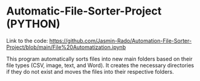 # Automatic-File-Sorter-Project (PYTHON)

Link to the code: https://github.com/Jasmin-Rado/Automation-File-Sorter-Project/blob/main/File%20Automatization.ipynb

This program automatically sorts files into new main folders based on their file types (CSV, image, text, and Word). 
It creates the necessary directories if they do not exist and moves the files into their respective folders.


